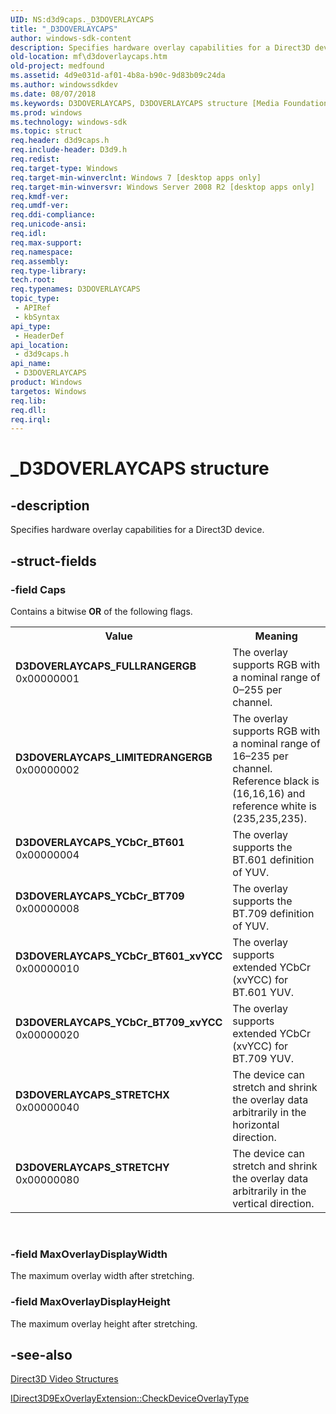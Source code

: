 ```yaml
---
UID: NS:d3d9caps._D3DOVERLAYCAPS
title: "_D3DOVERLAYCAPS"
author: windows-sdk-content
description: Specifies hardware overlay capabilities for a Direct3D device.
old-location: mf\d3doverlaycaps.htm
old-project: medfound
ms.assetid: 4d9e031d-af01-4b8a-b90c-9d83b09c24da
ms.author: windowssdkdev
ms.date: 08/07/2018
ms.keywords: D3DOVERLAYCAPS, D3DOVERLAYCAPS structure [Media Foundation], D3DOVERLAYCAPS_FULLRANGERGB, D3DOVERLAYCAPS_LIMITEDRANGERGB, D3DOVERLAYCAPS_STRETCHX, D3DOVERLAYCAPS_STRETCHY, D3DOVERLAYCAPS_YCbCr_BT601, D3DOVERLAYCAPS_YCbCr_BT601_xvYCC, D3DOVERLAYCAPS_YCbCr_BT709, D3DOVERLAYCAPS_YCbCr_BT709_xvYCC, _D3DOVERLAYCAPS, d3d9caps/D3DOVERLAYCAPS, mf.d3doverlaycaps
ms.prod: windows
ms.technology: windows-sdk
ms.topic: struct
req.header: d3d9caps.h
req.include-header: D3d9.h
req.redist: 
req.target-type: Windows
req.target-min-winverclnt: Windows 7 [desktop apps only]
req.target-min-winversvr: Windows Server 2008 R2 [desktop apps only]
req.kmdf-ver: 
req.umdf-ver: 
req.ddi-compliance: 
req.unicode-ansi: 
req.idl: 
req.max-support: 
req.namespace: 
req.assembly: 
req.type-library: 
tech.root: 
req.typenames: D3DOVERLAYCAPS
topic_type:
 - APIRef
 - kbSyntax
api_type:
 - HeaderDef
api_location:
 - d3d9caps.h
api_name:
 - D3DOVERLAYCAPS
product: Windows
targetos: Windows
req.lib: 
req.dll: 
req.irql: 
---
```


# _D3DOVERLAYCAPS structure


## -description


Specifies hardware overlay capabilities for a Direct3D device.


## -struct-fields




### -field Caps

Contains a bitwise <b>OR</b> of the following flags.

<table>
<tr>
<th>Value</th>
<th>Meaning</th>
</tr>
<tr>
<td width="40%"><a id="D3DOVERLAYCAPS_FULLRANGERGB"></a><a id="d3doverlaycaps_fullrangergb"></a><dl>
<dt><b>D3DOVERLAYCAPS_FULLRANGERGB</b></dt>
<dt>0x00000001</dt>
</dl>
</td>
<td width="60%">
The overlay supports RGB with a nominal range of 0–255 per channel.

</td>
</tr>
<tr>
<td width="40%"><a id="D3DOVERLAYCAPS_LIMITEDRANGERGB"></a><a id="d3doverlaycaps_limitedrangergb"></a><dl>
<dt><b>D3DOVERLAYCAPS_LIMITEDRANGERGB</b></dt>
<dt>0x00000002</dt>
</dl>
</td>
<td width="60%">
The overlay supports RGB with a nominal range of 16–235 per channel. Reference black is (16,16,16) and reference white is (235,235,235).

</td>
</tr>
<tr>
<td width="40%"><a id="D3DOVERLAYCAPS_YCbCr_BT601"></a><a id="d3doverlaycaps_ycbcr_bt601"></a><a id="D3DOVERLAYCAPS_YCBCR_BT601"></a><dl>
<dt><b>D3DOVERLAYCAPS_YCbCr_BT601</b></dt>
<dt>0x00000004</dt>
</dl>
</td>
<td width="60%">
The overlay supports the BT.601 definition of YUV.

</td>
</tr>
<tr>
<td width="40%"><a id="D3DOVERLAYCAPS_YCbCr_BT709"></a><a id="d3doverlaycaps_ycbcr_bt709"></a><a id="D3DOVERLAYCAPS_YCBCR_BT709"></a><dl>
<dt><b>D3DOVERLAYCAPS_YCbCr_BT709</b></dt>
<dt>0x00000008</dt>
</dl>
</td>
<td width="60%">
The overlay supports the BT.709 definition of YUV.

</td>
</tr>
<tr>
<td width="40%"><a id="D3DOVERLAYCAPS_YCbCr_BT601_xvYCC"></a><a id="d3doverlaycaps_ycbcr_bt601_xvycc"></a><a id="D3DOVERLAYCAPS_YCBCR_BT601_XVYCC"></a><dl>
<dt><b>D3DOVERLAYCAPS_YCbCr_BT601_xvYCC</b></dt>
<dt>0x00000010</dt>
</dl>
</td>
<td width="60%">
The overlay supports extended YCbCr (xvYCC) for BT.601 YUV.

</td>
</tr>
<tr>
<td width="40%"><a id="D3DOVERLAYCAPS_YCbCr_BT709_xvYCC"></a><a id="d3doverlaycaps_ycbcr_bt709_xvycc"></a><a id="D3DOVERLAYCAPS_YCBCR_BT709_XVYCC"></a><dl>
<dt><b>D3DOVERLAYCAPS_YCbCr_BT709_xvYCC</b></dt>
<dt>0x00000020</dt>
</dl>
</td>
<td width="60%">
The overlay supports extended YCbCr (xvYCC) for BT.709 YUV.

</td>
</tr>
<tr>
<td width="40%"><a id="D3DOVERLAYCAPS_STRETCHX"></a><a id="d3doverlaycaps_stretchx"></a><dl>
<dt><b>D3DOVERLAYCAPS_STRETCHX</b></dt>
<dt>0x00000040</dt>
</dl>
</td>
<td width="60%">
The device can stretch and shrink the overlay data arbitrarily in the horizontal direction.

</td>
</tr>
<tr>
<td width="40%"><a id="D3DOVERLAYCAPS_STRETCHY"></a><a id="d3doverlaycaps_stretchy"></a><dl>
<dt><b>D3DOVERLAYCAPS_STRETCHY</b></dt>
<dt>0x00000080</dt>
</dl>
</td>
<td width="60%">
The device can stretch and shrink the overlay data arbitrarily in the vertical direction.

</td>
</tr>
</table>
 


### -field MaxOverlayDisplayWidth

The maximum overlay width after stretching.


### -field MaxOverlayDisplayHeight

The maximum overlay height after stretching.


## -see-also




<a href="https://msdn.microsoft.com/584c087e-53f0-42d8-99ed-a0d013379363">Direct3D Video Structures</a>



<a href="https://msdn.microsoft.com/83880b6f-f8a0-4be4-a400-ea86ca41f9e7">IDirect3D9ExOverlayExtension::CheckDeviceOverlayType</a>
 

 

